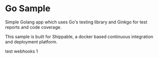Go Sample
=====================

Simple Golang app which uses Go's testing library and Ginkgo for test reports and code coverage.

This sample is built for Shippable, a docker based continuous integration and deployment platform.


test webhooks 1
